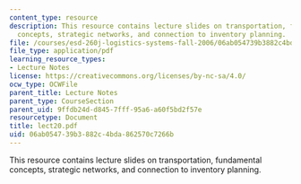 ```yaml
---
content_type: resource
description: This resource contains lecture slides on transportation, fundamental
  concepts, strategic networks, and connection to inventory planning.
file: /courses/esd-260j-logistics-systems-fall-2006/06ab054739b3882c4bda862570c7266b_lect20.pdf
file_type: application/pdf
learning_resource_types:
- Lecture Notes
license: https://creativecommons.org/licenses/by-nc-sa/4.0/
ocw_type: OCWFile
parent_title: Lecture Notes
parent_type: CourseSection
parent_uid: 9ffdb24d-d845-7fff-95a6-a60f5bd2f57e
resourcetype: Document
title: lect20.pdf
uid: 06ab0547-39b3-882c-4bda-862570c7266b
---
```

This resource contains lecture slides on transportation, fundamental concepts, strategic networks, and connection to inventory planning.